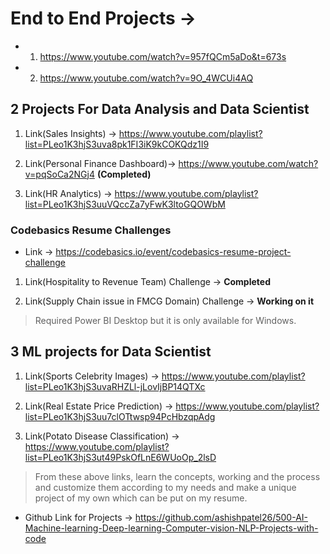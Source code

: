 # End to End Projects ->  

* 1. <https://www.youtube.com/watch?v=957fQCm5aDo&t=673s>
* 2. <https://www.youtube.com/watch?v=9O_4WCUi4AQ>

## 2 Projects For Data Analysis and Data Scientist

1. Link(Sales Insights) -> <https://www.youtube.com/playlist?list=PLeo1K3hjS3uva8pk1FI3iK9kCOKQdz1I9>

2. Link(Personal Finance Dashboard)-> <https://www.youtube.com/watch?v=pqSoCa2NGj4> **(Completed)**

3. Link(HR Analytics) -> <https://www.youtube.com/playlist?list=PLeo1K3hjS3uuVQccZa7yFwK3ltoGQOWbM>

### Codebasics Resume Challenges

* Link -> <https://codebasics.io/event/codebasics-resume-project-challenge>

1. Link(Hospitality to Revenue Team) Challenge ->  **Completed**

2. Link(Supply Chain issue in FMCG Domain) Challenge -> **Working on it**

> Required Power BI Desktop but it is only available for Windows.

## 3 ML projects for Data Scientist

1. Link(Sports Celebrity Images) -> <https://www.youtube.com/playlist?list=PLeo1K3hjS3uvaRHZLl-jLovIjBP14QTXc>

2. Link(Real Estate Price Prediction) -> <https://www.youtube.com/playlist?list=PLeo1K3hjS3uu7clOTtwsp94PcHbzqpAdg>

3. Link(Potato Disease Classification) -> <https://www.youtube.com/playlist?list=PLeo1K3hjS3ut49PskOfLnE6WUoOp_2lsD>

> From these above links, learn the concepts, working and the process and customize them according to my needs and make a unique project of my own which can be put on my resume.

* Github Link for Projects -> <https://github.com/ashishpatel26/500-AI-Machine-learning-Deep-learning-Computer-vision-NLP-Projects-with-code>